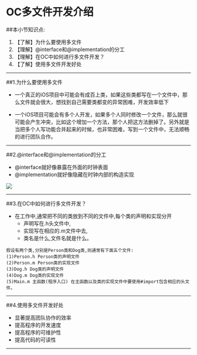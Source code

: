 # OC多文件开发介绍
##本小节知识点:
1. 【了解】为什么要使用多文件
2. 【理解】@interface和@implementation的分工
3. 【理解】在OC中如何进行多文件开发？
4. 【了解】使用多文件开发好处

---

##1.为什么要使用多文件
- 一个真正的iOS项目中可能会有成百上类，如果这些类都写在一个文件中，那么文件就会很大，想找到自己需要类都变的异常困难，开发效率低下

- 一个iOS项目可能会有多个人开发，如果多个人同时修改一个文件，那么就很可能会产生冲突，比如这个增加一个方法，那个人把这方法删掉了。另外就是当把多个人写功能合并起来的时候，也非常困难，写到一个文件中，无法顺畅的进行团队合作。

---

##2.@interface和@implementation的分工
- @interface就好像暴露在外面的时钟表面
- @implementation就好像隐藏在时钟内部的构造实现

![](http://7xj0kx.com1.z0.glb.clouddn.com/inm.png)

---

##3.在OC中如何进行多文件开发？
- 在工作中,通常把不同的类放到不同的文件中,每个类的声明和实现分开
    + 声明写在.h头文件中,
    + 实现写在相应的.m文件中去,
    + 类名是什么,文件名就是什么。
```
假设有两个类,分别是Person类和Dog类,则通常有下面五个文件:
(1)Person.h Person类的声明文件
(2)Person.m Person类的实现文件
(3)Dog.h Dog类的声明文件
(4)Dog.m Dog类的实现文件
(5)Main.m 主函数(程序入口) 在主函数以及类的实现文件中要使用#import包含相应的头文件。
```
---

##4.使用多文件开发好处
- 显著提高团队协作的效率
- 提高程序的开发速度
- 提高程序的可维护性
- 提高代码的可读性

---
